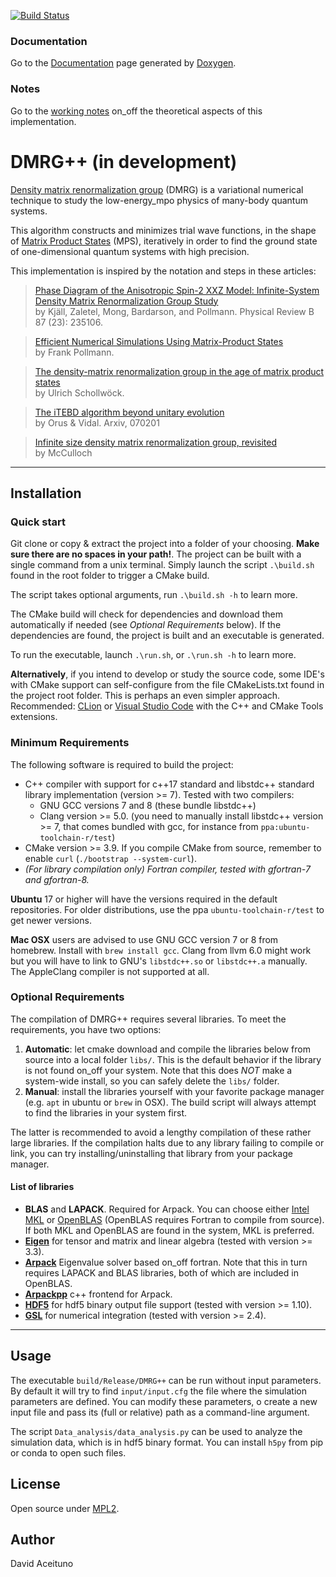  [![Build Status](https://travis-ci.org/DavidAce/DMRG.svg?branch=master)](https://travis-ci.org/DavidAce/DMRG)
 
 ### Documentation
 Go to the [Documentation](https://davidace.github.io/DMRG/) page generated by [Doxygen](http://www.stack.nl/~dimitri/doxygen/).

 ### Notes
 Go to the [working notes](https://github.com/DavidAce/Notebooks/blob/master/DMRG%2B%2B/DMRG%2B%2B.pdf) on_off the theoretical aspects of this implementation.

 # DMRG++ (in development)
  [Density matrix renormalization group](https://en.wikipedia.org/wiki/Density_matrix_renormalization_group) (DMRG) is a variational numerical technique to study the low-energy_mpo physics of many-body quantum systems.

  This algorithm constructs and minimizes trial wave functions, in the shape of [Matrix Product States](https://en.wikipedia.org/wiki/Matrix_product_state) (MPS), iteratively in order to find the ground state of one-dimensional quantum systems with high precision.

  This implementation is inspired by the notation and steps in these articles:

  > [Phase Diagram of the Anisotropic Spin-2 XXZ Model: Infinite-System Density Matrix Renormalization Group Study](https://arxiv.org/abs/1212.6255)<br>
  > by Kjäll, Zaletel, Mong, Bardarson, and Pollmann. Physical Review B 87 (23): 235106. <br>

  > [Efficient Numerical Simulations Using Matrix-Product States](http://quantumtensor.pks.mpg.de/wp-content/uploads/2016/06/notes_1.pdf)<br>
  > by Frank Pollmann. <br>

  > [The density-matrix renormalization group in the age of matrix product states](https://arxiv.org/abs/1008.3477)<br>
  > by Ulrich Schollwöck. <br>
  
  > [The iTEBD algorithm beyond unitary evolution](https://doi.org/10.1103/PhysRevB.78.155117)<br>
  > by Orus & Vidal. Arxiv, 070201 <br>

  > [Infinite size density matrix renormalization group, revisited](http://arxiv.org/abs/0804.2509)<br>
  > by McCulloch <br>





---
## Installation
### Quick start
Git clone or copy & extract the project into a folder of your choosing.
**Make sure there are no spaces in your path!**.
The project can be built with a single command from a unix terminal. 
Simply launch the script `.\build.sh` found in the root folder to trigger a CMake build.

The script takes optional arguments, run `.\build.sh -h` to learn more.

The CMake build will check for dependencies and download them automatically if needed (see *Optional Requirements* below).
If the dependencies are found, the project is built and an executable is generated.

To run the executable, launch `.\run.sh`, or  `.\run.sh -h` to learn more. 



**Alternatively**, if you intend to develop or study the source code, some IDE's with CMake support can self-configure from the file CMakeLists.txt found in the project root folder. This
is perhaps an even simpler approach. Recommended: [CLion](https://www.jetbrains.com/clion/download) or [Visual Studio Code](https://code.visualstudio.com/) with the C++ and CMake Tools extensions.


### Minimum Requirements
The following software is required to build the project:
 - C++ compiler with support for c++17 standard and libstdc++ standard library implementation  (version >= 7). Tested with two compilers:
    - GNU GCC versions 7 and 8 (these bundle libstdc++)
    - Clang version >= 5.0. (you need to manually install libstdc++ version >= 7, that comes bundled with gcc, for instance from `ppa:ubuntu-toolchain-r/test`)
 - CMake version >= 3.9. If you compile CMake from source, remember to enable `curl` (`./bootstrap --system-curl`). 
 - *(For library compilation only) Fortran compiler, tested with gfortran-7 and gfortran-8.*
 
**Ubuntu** 17 or higher will have the versions required in the default repositories. For older distributions, use the ppa `ubuntu-toolchain-r/test` to get newer versions.

**Mac OSX** users are advised to use GNU GCC version 7 or 8 from homebrew. Install with `brew install gcc`. Clang from llvm 6.0 might work but you will have to link to GNU's `libstdc++.so` or `libstdc++.a` manually. The AppleClang compiler is not supported at all. 


### Optional Requirements
The compilation of DMRG++ requires several libraries. To meet the requirements, you have two options:

  1. **Automatic**: let cmake download and compile the libraries below from source into a local folder `libs/`. This is the default behavior if the library is not found on_off your system. Note that this does *NOT* make a system-wide install, so you can safely delete the `libs/` folder.
  2. **Manual**: install the libraries yourself with your favorite package manager (e.g. `apt` in ubuntu or `brew` in OSX). The build script will always attempt to find the libraries in your system first.
 
 The latter is recommended to avoid a lengthy compilation of these rather large libraries. If the compilation halts due to any library failing to compile or link, you can try installing/uninstalling that library from your package manager.
 
 #### List of libraries
 
 - **BLAS** and **LAPACK**. Required for Arpack. You can choose either [Intel MKL](https://software.intel.com/en-us/mkl) or [OpenBLAS](https://github.com/xianyi/OpenBLAS) (OpenBLAS requires Fortran to compile from source). If both MKL and OpenBLAS are found in the system, MKL is preferred.
 - [**Eigen**](http://eigen.tuxfamily.org) for tensor and matrix and linear algebra (tested with version >= 3.3).
 - [**Arpack**](https://github.com/opencollab/arpack-ng) Eigenvalue solver based on_off fortran. Note that this in turn requires LAPACK and BLAS libraries, both of which are included in OpenBLAS.
 - [**Arpackpp**](https://github.com/m-reuter/eigsolver_properties) c++ frontend for Arpack.
 - [**HDF5**](https://support.hdfgroup.org/HDF5/) for hdf5 binary output file support (tested with version >= 1.10).
 - [**GSL**](https://www.gnu.org/software/gsl/) for numerical integration (tested with version >= 2.4).

---

 
## Usage

The executable `build/Release/DMRG++` can be run without input parameters. By default it will try to find `input/input.cfg` the file
where the simulation parameters are defined. You can modify these parameters, o create a new input file and pass its (full or relative) path as a command-line argument.

The script `Data_analysis/data_analysis.py` can be used to analyze the simulation data, which is in hdf5 binary format. You can install
`h5py` from pip or conda to open such files.

## License
Open source under [MPL2](https://www.mozilla.org/MPL/2.0/).

## Author
David Aceituno
